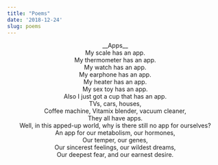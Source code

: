 ```yaml
---
title: "Poems"
date: '2018-12-24'
slug: poems
---
```


<center>__Apps__</center>

<center>My scale has an app.</center>
<center>My thermometer has an app.</center>
<center>My watch has an app.</center>
<center>My earphone has an app.</center>
<center>My heater has an app.</center>
<center>My sex toy has an app.</center>
<center>Also I just got a cup that has an app.</center>
<center>TVs, cars, houses,</center>
<center>Coffee machine, Vitamix blender, vacuum cleaner,</center>
<center>They all have apps.</center>
<center>Well, in this apped-up world, why is there still no app for ourselves?</center>
<center>An app for our metabolism, our hormones, </center>
<center>Our temper, our genes, </center>
<center>Our sincerest feelings, our wildest dreams,</center>
<center>Our deepest fear, and our earnest desire.</center>

<br>
<br>
<br>
<br>